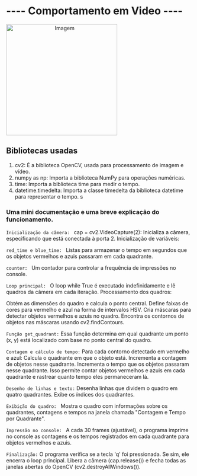 # ---- Comportamento em Video ----

<div style="text-align:center; display: flex;">
  <img src="https://www.blogs.unicamp.br/socialmente/wp-content/uploads/sites/238/2013/08/games.jpg" alt="Imagem" width="300">
</div>

## Bibliotecas usadas

1. cv2: É a biblioteca OpenCV, usada para processamento de imagem e vídeo.
2. numpy as np: Importa a biblioteca NumPy para operações numéricas.
3. time: Importa a biblioteca time para medir o tempo.
4. datetime.timedelta: Importa a classe timedelta da biblioteca datetime para representar o tempo.
s
### Uma mini documentação e uma breve explicação do funcionamento.

`Inicialização da câmera: `
cap = cv2.VideoCapture(2): Inicializa a câmera, especificando que está conectada à porta 2.
Inicialização de variáveis:

`red_time e blue_time: ` Listas para armazenar o tempo em segundos que os objetos vermelhos e azuis passaram em cada quadrante.

`counter: `
Um contador para controlar a frequência de impressões no console.

`Loop principal: `
O loop while True é executado indefinidamente e lê quadros da câmera em cada iteração.
Processamento dos quadros:

Obtém as dimensões do quadro e calcula o ponto central.
Define faixas de cores para vermelho e azul na forma de intervalos HSV.
Cria máscaras para detectar objetos vermelhos e azuis no quadro.
Encontra os contornos de objetos nas máscaras usando cv2.findContours.

`Função get_quadrant:`
Essa função determina em qual quadrante um ponto (x, y) está localizado com base no ponto central do quadro.

`Contagem e cálculo de tempo:`
Para cada contorno detectado em vermelho e azul:
Calcula o quadrante em que o objeto está.
Incrementa a contagem de objetos nesse quadrante.
Incrementa o tempo que os objetos passaram nesse quadrante.
Isso permite contar objetos vermelhos e azuis em cada quadrante e rastrear quanto tempo eles permaneceram lá.

`Desenho de linhas e texto:`
Desenha linhas que dividem o quadro em quatro quadrantes.
Exibe os índices dos quadrantes.

`Exibição do quadro: `
Mostra o quadro com informações sobre os quadrantes, contagens e tempos na janela chamada "Contagem e Tempo por Quadrante".

`Impressão no console: `
A cada 30 frames (ajustável), o programa imprime no console as contagens e os tempos registrados em cada quadrante para objetos vermelhos e azuis.

`Finalização:`
O programa verifica se a tecla 'q' foi pressionada. Se sim, ele encerra o loop principal.
Libera a câmera (cap.release()) e fecha todas as janelas abertas do OpenCV (cv2.destroyAllWindows()).
